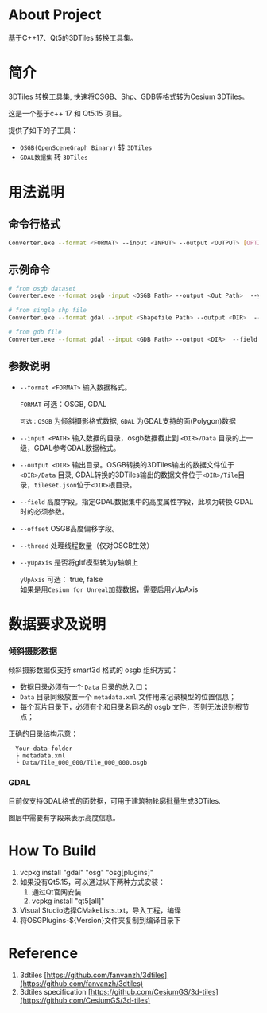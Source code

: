 # About Project
基于C++17、Qt5的3DTiles 转换工具集。

# 简介

3DTiles 转换工具集, 快速将OSGB、Shp、GDB等格式转为Cesium 3DTiles。

这是一个基于c++ 17 和 Qt5.15 项目。

提供了如下的子工具：

- `OSGB(OpenSceneGraph Binary)` 转 `3DTiles`
- `GDAL数据集` 转 `3DTiles`

# 用法说明

##  命令行格式

```sh
Converter.exe --format <FORMAT> --input <INPUT> --output <OUTPUT> [OPTIONS] 
```

## 示例命令

```sh
# from osgb dataset
Converter.exe --format osgb -input <OSGB Path> --output <Out Path>  --yUpAxis true

# from single shp file
Converter.exe --format gdal --input <Shapefile Path> --output <DIR>  --field height --layer <Shapefile Name>

# from gdb file
Converter.exe --format gdal --input <GDB Path> --output <DIR>  --field height --layer <Layer Name>
```

## 参数说明
- `--format <FORMAT>` 输入数据格式。

  `FORMAT` 可选：OSGB, GDAL

  `可选：OSGB` 为倾斜摄影格式数据, `GDAL` 为GDAL支持的面(Polygon)数据

- `--input <PATH>` 输入数据的目录，osgb数据截止到 `<DIR>/Data` 目录的上一级，GDAL参考GDAL数据格式。

- `--output <DIR>` 输出目录。OSGB转换的3DTiles输出的数据文件位于 `<DIR>/Data` 目录, GDAL转换的3DTiles输出的数据文件位于`<DIR>/Tile`目录，`tileset.json`位于`<DIR>`根目录。

- `--field` 高度字段。指定GDAL数据集中的高度属性字段，此项为转换 GDAL 时的必须参数。

- `--offset` OSGB高度偏移字段。
- `--thread` 处理线程数量（仅对OSGB生效）
- `--yUpAxis` 是否将gltf模型转为y轴朝上

  `yUpAxis` 可选： true, false  
  如果是用`Cesium for Unreal`加载数据，需要启用yUpAxis

# 数据要求及说明

### 倾斜摄影数据

倾斜摄影数据仅支持 smart3d 格式的 osgb 组织方式：

- 数据目录必须有一个 `Data` 目录的总入口；
- `Data` 目录同级放置一个 `metadata.xml` 文件用来记录模型的位置信息；
- 每个瓦片目录下，必须有个和目录名同名的 osgb 文件，否则无法识别根节点；

正确的目录结构示意：

```
- Your-data-folder
  ├ metadata.xml
  └ Data/Tile_000_000/Tile_000_000.osgb
```

### GDAL

目前仅支持GDAL格式的面数据，可用于建筑物轮廓批量生成3DTiles.

图层中需要有字段来表示高度信息。

# How To Build
1. vcpkg install "gdal" "osg" "osg[plugins]"
2. 如果没有Qt5.15，可以通过以下两种方式安装：
   1. 通过Qt官网安装
   2. vcpkg install "qt5[all]"
3. Visual Studio选择CMakeLists.txt，导入工程，编译
4. 将OSGPlugins-${Version}文件夹复制到编译目录下

# Reference
1. 3dtiles [https://github.com/fanvanzh/3dtiles](https://github.com/fanvanzh/3dtiles)
2. 3dtiles specification [https://github.com/CesiumGS/3d-tiles](https://github.com/CesiumGS/3d-tiles)